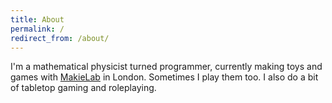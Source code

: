```yaml
---
title: About
permalink: /
redirect_from: /about/
---
```

I'm a mathematical physicist turned programmer, currently making toys and games with [MakieLab](https://mymakie.com/) in London. Sometimes I play them too. I also do a bit of tabletop gaming and roleplaying.
